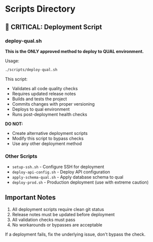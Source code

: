 # Scripts Directory

## 🚨 CRITICAL: Deployment Script

### deploy-qual.sh
**This is the ONLY approved method to deploy to QUAL environment.**

Usage:
```bash
./scripts/deploy-qual.sh
```

This script:
- Validates all code quality checks
- Requires updated release notes
- Builds and tests the project
- Commits changes with proper versioning
- Deploys to qual environment
- Runs post-deployment health checks

**DO NOT:**
- Create alternative deployment scripts
- Modify this script to bypass checks
- Use any other deployment method

### Other Scripts

- `setup-ssh.sh` - Configure SSH for deployment
- `deploy-api-config.sh` - Deploy API configuration
- `apply-schema-qual.sh` - Apply database schema to qual
- `deploy-prod.sh` - Production deployment (use with extreme caution)

## Important Notes

1. All deployment scripts require clean git status
2. Release notes must be updated before deployment
3. All validation checks must pass
4. No workarounds or bypasses are acceptable

If a deployment fails, fix the underlying issue, don't bypass the check.